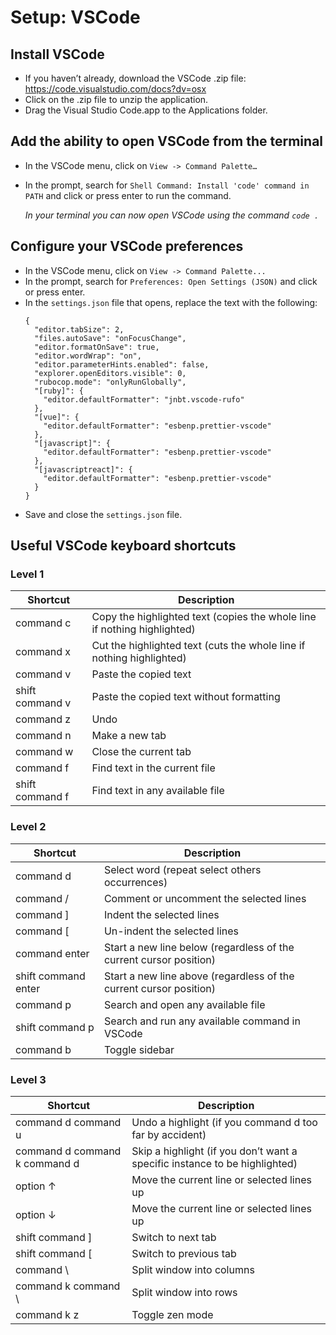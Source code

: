 # Setup: VSCode

## Install VSCode

- If you haven’t already, download the VSCode .zip file: https://code.visualstudio.com/docs?dv=osx
- Click on the .zip file to unzip the application.
- Drag the Visual Studio Code.app to the Applications folder.

## Add the ability to open VSCode from the terminal

- In the VSCode menu, click on `View -> Command Palette…`
- In the prompt, search for `Shell Command: Install 'code' command in PATH` and click or press enter to run the command.

  _In your terminal you can now open VSCode using the command `code .`_

## Configure your VSCode preferences

- In the VSCode menu, click on `View -> Command Palette...`
- In the prompt, search for `Preferences: Open Settings (JSON)` and click or press enter.
- In the `settings.json` file that opens, replace the text with the following:
  ```
  {
    "editor.tabSize": 2,
    "files.autoSave": "onFocusChange",
    "editor.formatOnSave": true,
    "editor.wordWrap": "on",
    "editor.parameterHints.enabled": false,
    "explorer.openEditors.visible": 0,
    "rubocop.mode": "onlyRunGlobally",
    "[ruby]": {
      "editor.defaultFormatter": "jnbt.vscode-rufo"
    },
    "[vue]": {
      "editor.defaultFormatter": "esbenp.prettier-vscode"
    },
    "[javascript]": {
      "editor.defaultFormatter": "esbenp.prettier-vscode"
    },
    "[javascriptreact]": {
      "editor.defaultFormatter": "esbenp.prettier-vscode"
    }
  }
  ```
- Save and close the `settings.json` file.

## Useful VSCode keyboard shortcuts

### Level 1

| Shortcut        | Description                                                              |
| --------------- | ------------------------------------------------------------------------ |
| command c       | Copy the highlighted text (copies the whole line if nothing highlighted) |
| command x       | Cut the highlighted text (cuts the whole line if nothing highlighted)    |
| command v       | Paste the copied text                                                    |
| shift command v | Paste the copied text without formatting                                 |
| command z       | Undo                                                                     |
| command n       | Make a new tab                                                           |
| command w       | Close the current tab                                                    |
| command f       | Find text in the current file                                            |
| shift command f | Find text in any available file                                          |

### Level 2

| Shortcut            | Description                                                        |
| ------------------- | ------------------------------------------------------------------ |
| command d           | Select word (repeat select others occurrences)                     |
| command /           | Comment or uncomment the selected lines                            |
| command ]           | Indent the selected lines                                          |
| command [           | Un-indent the selected lines                                       |
| command enter       | Start a new line below (regardless of the current cursor position) |
| shift command enter | Start a new line above (regardless of the current cursor position) |
| command p           | Search and open any available file                                 |
| shift command p     | Search and run any available command in VSCode                     |
| command b           | Toggle sidebar                                                     |

### Level 3

| Shortcut                      | Description                                                                |
| ----------------------------- | -------------------------------------------------------------------------- |
| command d command u           | Undo a highlight (if you command d too far by accident)                    |
| command d command k command d | Skip a highlight (if you don’t want a specific instance to be highlighted) |
| option ↑                      | Move the current line or selected lines up                                 |
| option ↓                      | Move the current line or selected lines up                                 |
| shift command ]               | Switch to next tab                                                         |
| shift command [               | Switch to previous tab                                                     |
| command \                     | Split window into columns                                                  |
| command k command \           | Split window into rows                                                     |
| command k z                   | Toggle zen mode                                                            |
